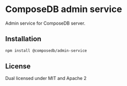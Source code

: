 # ComposeDB admin service

Admin service for ComposeDB server.

## Installation

```sh
npm install @composedb/admin-service
```

## License

Dual licensed under MIT and Apache 2
